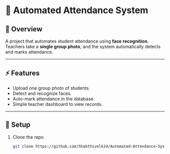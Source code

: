 # 📸 Automated Attendance System

## 🚀 Overview
A project that automates student attendance using **face recognition**.  
Teachers take a **single group photo**, and the system automatically detects and marks attendance.

---

## ⚡ Features
- Upload one group photo of students.  
- Detect and recognize faces.  
- Auto-mark attendance in the database.  
- Simple teacher dashboard to view records.  

---

## 📂 Setup
1. Clone the repo  
   ```bash
   git clone https://github.com/Shakthivelk24/Automated-Attendance-System-.git
